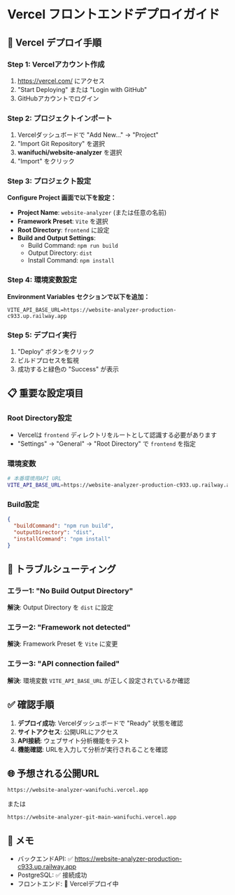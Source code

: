 # Vercel フロントエンドデプロイガイド

## 🚀 Vercel デプロイ手順

### Step 1: Vercelアカウント作成
1. https://vercel.com/ にアクセス
2. "Start Deploying" または "Login with GitHub"
3. GitHubアカウントでログイン

### Step 2: プロジェクトインポート
1. Vercelダッシュボードで "Add New..." → "Project"
2. "Import Git Repository" を選択
3. **wanifuchi/website-analyzer** を選択
4. "Import" をクリック

### Step 3: プロジェクト設定
**Configure Project 画面で以下を設定：**

- **Project Name**: `website-analyzer` (または任意の名前)
- **Framework Preset**: `Vite` を選択
- **Root Directory**: `frontend` に設定
- **Build and Output Settings**:
  - Build Command: `npm run build`
  - Output Directory: `dist`
  - Install Command: `npm install`

### Step 4: 環境変数設定
**Environment Variables セクションで以下を追加：**

```
VITE_API_BASE_URL=https://website-analyzer-production-c933.up.railway.app
```

### Step 5: デプロイ実行
1. "Deploy" ボタンをクリック
2. ビルドプロセスを監視
3. 成功すると緑色の "Success" が表示

## 📋 重要な設定項目

### Root Directory設定
- Vercelは `frontend` ディレクトリをルートとして認識する必要があります
- "Settings" → "General" → "Root Directory" で `frontend` を指定

### 環境変数
```bash
# 本番環境用API URL
VITE_API_BASE_URL=https://website-analyzer-production-c933.up.railway.app
```

### Build設定
```json
{
  "buildCommand": "npm run build",
  "outputDirectory": "dist",
  "installCommand": "npm install"
}
```

## 🔧 トラブルシューティング

### エラー1: "No Build Output Directory"
**解決**: Output Directory を `dist` に設定

### エラー2: "Framework not detected"
**解決**: Framework Preset を `Vite` に変更

### エラー3: "API connection failed"
**解決**: 環境変数 `VITE_API_BASE_URL` が正しく設定されているか確認

## ✅ 確認手順

1. **デプロイ成功**: Vercelダッシュボードで "Ready" 状態を確認
2. **サイトアクセス**: 公開URLにアクセス
3. **API接続**: ウェブサイト分析機能をテスト
4. **機能確認**: URLを入力して分析が実行されることを確認

## 🌐 予想される公開URL
```
https://website-analyzer-wanifuchi.vercel.app
```
または
```
https://website-analyzer-git-main-wanifuchi.vercel.app
```

## 📝 メモ
- バックエンドAPI: ✅ https://website-analyzer-production-c933.up.railway.app
- PostgreSQL: ✅ 接続成功
- フロントエンド: 🚧 Vercelデプロイ中